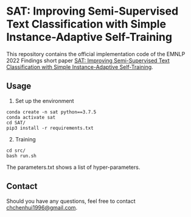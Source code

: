 # SAT: Improving Semi-Supervised Text Classification with Simple Instance-Adaptive Self-Training
This repository contains the official implementation code of the EMNLP 2022 Findings short paper [SAT: Improving Semi-Supervised Text Classification with Simple Instance-Adaptive Self-Training](https://arxiv.org/pdf/2210.12653v1.pdf).


## Usage

1. Set up the environment
```
conda create -n sat python==3.7.5
conda activate sat
cd SAT/
pip3 install -r requirements.txt
```

2. Training
```
cd src/
bash run.sh
```
The parameters.txt shows a list of hyper-parameters.

## Contact
Should you have any questions, feel free to contact [chchenhui1996@gmail.com](chchenhui1996@gmail.com).

